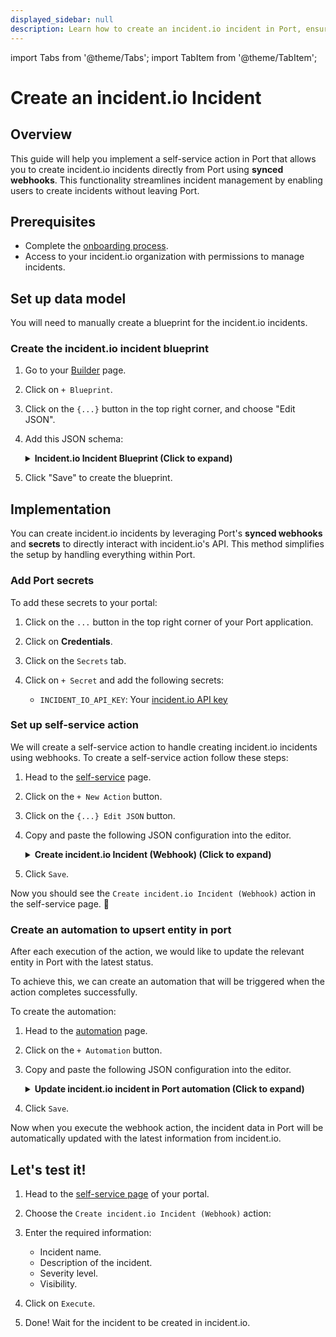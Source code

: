 ```yaml
---
displayed_sidebar: null
description: Learn how to create an incident.io incident in Port, ensuring timely resolution and effective incident management.
---
```


import Tabs from '@theme/Tabs';
import TabItem from '@theme/TabItem';

# Create an incident.io Incident

## Overview
This guide will help you implement a self-service action in Port that allows you to create incident.io incidents directly from Port using **synced webhooks**.
This functionality streamlines incident management by enabling users to create incidents without leaving Port.


## Prerequisites

- Complete the [onboarding process](/getting-started/overview).
- Access to your incident.io organization with permissions to manage incidents.

## Set up data model

You will need to manually create a blueprint for the incident.io incidents.  

<h3>Create the incident.io incident blueprint</h3>

1. Go to your [Builder](https://app.getport.io/settings/data-model) page.
2. Click on `+ Blueprint`.
3. Click on the `{...}` button in the top right corner, and choose "Edit JSON".
4. Add this JSON schema:

    <details>
    <summary><b>Incident.io Incident Blueprint (Click to expand)</b></summary>

    ```json showLineNumbers
    {
    "identifier": "incidentIOIncident",
    "description": "This blueprint represents an incident.io incident",
    "title": "Incident.io Incident",
    "icon": "Alert",
    "schema": {
        "properties": {
        "url": {
            "type": "string",
            "title": "Incident URL",
            "format": "url"
        },
        "severity": {
            "title": "Severity",
            "type": "string"
        },
        "createdBy": {
            "title": "Created By",
            "type": "string"
        },
        "createdAt": {
            "title": "Created At",
            "type": "string",
            "format": "date-time"
        },
        "description": {
            "title": "Description",
            "type": "string"
        },
        "visibility": {
            "type": "string",
            "title": "Visibility",
            "enum": [
            "public",
            "private"
            ],
            "enumColors": {
            "public": "darkGray",
            "private": "darkGray"
            }
        },
        "status": {
            "type": "string",
            "title": "Status",
            "enum": [
            "Investigating",
            "Fixing",
            "Monitoring",
            "Closed",
            "Resolved",
            "Merged"
            ],
            "enumColors": {
            "Investigating": "red",
            "Fixing": "yellow",
            "Monitoring": "purple",
            "Closed": "darkGray",
            "Resolved": "green",
            "Merged": "green"
            }
        }
        },
        "required": []
    },
    "mirrorProperties": {},
    "calculationProperties": {},
    "aggregationProperties": {},
    "relations": {}
    }
    ```
    </details>

5. Click "Save" to create the blueprint.

## Implementation

You can create incident.io incidents by leveraging Port's **synced webhooks** and **secrets** to directly interact with incident.io's API. This method simplifies the setup by handling everything within Port.

<h3>Add Port secrets</h3>

To add these secrets to your portal:

1. Click on the `...` button in the top right corner of your Port application.

2. Click on **Credentials**.

3. Click on the `Secrets` tab.

4. Click on `+ Secret` and add the following secrets:
    - `INCIDENT_IO_API_KEY`: Your [incident.io API key](https://app.incident.io/settings/api-keys)


<h3> Set up self-service action </h3>

We will create a self-service action to handle creating incident.io incidents using webhooks.
To create a self-service action follow these steps:

1. Head to the [self-service](https://app.getport.io/self-serve) page.
2. Click on the `+ New Action` button.
3. Click on the `{...} Edit JSON` button.
4. Copy and paste the following JSON configuration into the editor.

    <details>
    <summary><b>Create incident.io Incident (Webhook) (Click to expand)</b></summary>

    ```json showLineNumbers
    {
    "identifier": "create_incident_io_incident_webhook",
    "title": "Create incident.io Incident (Webhook)",
    "icon": "Alert",
    "description": "Create a new incident.io incident",
    "trigger": {
        "type": "self-service",
        "operation": "CREATE",
        "userInputs": {
        "properties": {
            "name": {
            "type": "string",
            "title": "Name",
            "description": "The name or title of the incident"
            },
            "severity": {
            "icon": "DefaultProperty",
            "title": "Severity",
            "type": "string",
            "enum": [
                "Minor",
                "Major",
                "Critical"
            ],
            "enumColors": {
                "Minor": "blue",
                "Major": "orange",
                "Critical": "red"
            }
            },
            "description": {
            "type": "string",
            "title": "Description",
            "description": "Detailed description about the incident"
            },
            "visibility": {
            "type": "string",
            "title": "Visibility",
            "enum": [
                "public",
                "private"
            ],
            "enumColors": {
                "public": "turquoise",
                "private": "red"
            }
            }
        },
        "required": ["name", "severity", "visibility"],
        "order": [
            "name",
            "description",
            "severity",
            "visibility"
        ]
        }
    },
    "invocationMethod": {
        "type": "WEBHOOK",
        "url": "https://api.incident.io/v2/incidents",
        "agent": false,
        "synchronized": true,
        "method": "POST",
        "headers": {
        "Authorization": "Bearer {{.secrets.INCIDENT_IO_API_KEY}}",
        "Content-Type": "application/json"
        },
        "body": {
        "name": "{{.inputs.name}}",
        "severity_id": "{{ if .inputs.severity == \"Minor\" then \"01J53A3A1FNEEQKFGSDKETN6DJ\" elif .inputs.severity == \"Major\" then \"01J53A3A1F2RCGSQQQNA6NJ5CY\" elif .inputs.severity == \"Critical\" then \"01J53A3A1FGWNRNK1TMK9CWJJW\" else \"01J53A3A1FNEEQKFGSDKETN6DJ\" end }}",
        "summary": "{{.inputs.description}}",
        "visibility": "{{.inputs.visibility}}",
        "idempotency_key": "{{ now | tostring | @base64 }}"
        }
    },
    "requiredApproval": false
    }
    ```
    :::tip Extending Incident Severity Levels
    By default, incident.io provides three severity levels: `Minor`, `Major`, and `Critical`. However, your organization may have additional severity levels. To include them, use the [List Severity API](https://api-docs.incident.io/tag/Severities-V1#operation/Severities%20V1_List) to fetch all available severity levels. Then, update the `severity_id` values in the request body to match the correct IDs from the API response.
    :::
    </details>

5. Click `Save`.

Now you should see the `Create incident.io Incident (Webhook)` action in the self-service page. 🎉

<h3> Create an automation to upsert entity in port </h3>

After each execution of the action, we would like to update the relevant entity in Port with the latest status.  

To achieve this, we can create an automation that will be triggered when the action completes successfully.

To create the automation:

1. Head to the [automation](https://app.getport.io/settings/automations) page.

2. Click on the `+ Automation` button.

3. Copy and paste the following JSON configuration into the editor.

    <details>
    <summary><b>Update incident.io incident in Port automation (Click to expand)</b></summary>

    ```json showLineNumbers
    {
    "identifier": "incident_io_incident_sync_status",
    "title": "Sync incident.io Incident Status",
    "description": "Update incident.io incident data in Port after creation",
    "trigger": {
        "type": "automation",
        "event": {
        "type": "RUN_UPDATED",
        "actionIdentifier": "create_incident_io_incident_webhook"
        },
        "condition": {
        "type": "JQ",
        "expressions": [
            ".diff.after.status == \"SUCCESS\""
        ],
        "combinator": "and"
        }
    },
    "invocationMethod": {
        "type": "UPSERT_ENTITY",
        "blueprintIdentifier": "incidentIOIncident",
        "mapping": {
        "identifier": "{{.event.diff.after.response.incident.id}}",
        "title": "{{.event.diff.after.response.incident.name}}",
        "properties": {
            "url": "{{.event.diff.after.response.incident.permalink}}",
            "status": "{{.event.diff.after.response.incident.incident_status.name}}",
            "severity": "{{.event.diff.after.response.incident.severity.name}}",
            "visibility": "{{.event.diff.after.response.incident.visibility}}",
            "description": "{{.event.diff.after.response.incident.summary}}",
            "createdBy": "{{.event.diff.after.response.incident.creator.api_key.name}}",
            "createdAt": "{{.event.diff.after.response.incident.created_at}}"
        },
        "relations": {}
        }
    },
    "publish": true
    }
    ```
    </details>

4. Click `Save`.

Now when you execute the webhook action, the incident data in Port will be automatically updated with the latest information from incident.io.


## Let's test it!

1. Head to the [self-service page](https://app.getport.io/self-serve) of your portal.

2. Choose the `Create incident.io Incident (Webhook)` action:

3. Enter the required information:
   - Incident name.
   - Description of the incident.
   - Severity level.
   - Visibility.

5. Click on `Execute`.

6. Done! Wait for the incident to be created in incident.io.
